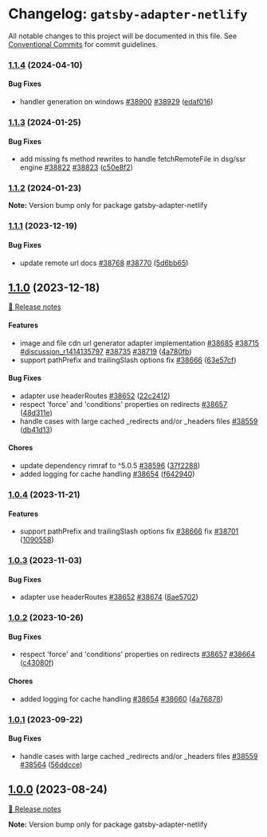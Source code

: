 # Changelog: `gatsby-adapter-netlify`

All notable changes to this project will be documented in this file.
See [Conventional Commits](https://conventionalcommits.org) for commit guidelines.

### [1.1.4](https://github.com/gatsbyjs/gatsby/commits/gatsby-adapter-netlify@1.1.4/packages/gatsby-adapter-netlify) (2024-04-10)

#### Bug Fixes

- handler generation on windows [#38900](https://github.com/gatsbyjs/gatsby/issues/38900) [#38929](https://github.com/gatsbyjs/gatsby/issues/38929) ([edaf016](https://github.com/gatsbyjs/gatsby/commit/edaf016906b593f0e028fa4a4e0b4ecc41cf1cc6))

### [1.1.3](https://github.com/gatsbyjs/gatsby/commits/gatsby-adapter-netlify@1.1.3/packages/gatsby-adapter-netlify) (2024-01-25)

#### Bug Fixes

- add missing fs method rewrites to handle fetchRemoteFile in dsg/ssr engine [#38822](https://github.com/gatsbyjs/gatsby/issues/38822) [#38823](https://github.com/gatsbyjs/gatsby/issues/38823) ([c50e8f2](https://github.com/gatsbyjs/gatsby/commit/c50e8f2cd93898d9a483440ebd6eeeb492e73087))

### [1.1.2](https://github.com/gatsbyjs/gatsby/commits/gatsby-adapter-netlify@1.1.2/packages/gatsby-adapter-netlify) (2024-01-23)

**Note:** Version bump only for package gatsby-adapter-netlify

### [1.1.1](https://github.com/gatsbyjs/gatsby/commits/gatsby-adapter-netlify@1.1.1/packages/gatsby-adapter-netlify) (2023-12-19)

#### Bug Fixes

- update remote url docs [#38768](https://github.com/gatsbyjs/gatsby/issues/38768) [#38770](https://github.com/gatsbyjs/gatsby/issues/38770) ([5d6bb65](https://github.com/gatsbyjs/gatsby/commit/5d6bb65f1b1c93eaf5d9e01dfc9c8b37c9b09fea))

## [1.1.0](https://github.com/gatsbyjs/gatsby/commits/gatsby-adapter-netlify@1.1.0/packages/gatsby-adapter-netlify) (2023-12-18)

[🧾 Release notes](https://www.gatsbyjs.com/docs/reference/release-notes/v5.13)

#### Features

- image and file cdn url generator adapter implementation [#38685](https://github.com/gatsbyjs/gatsby/issues/38685) [#38715](https://github.com/gatsbyjs/gatsby/issues/38715) [#discussion_r1414135797](https://github.com/gatsbyjs/gatsby/issues/discussion_r1414135797) [#38735](https://github.com/gatsbyjs/gatsby/issues/38735) [#38719](https://github.com/gatsbyjs/gatsby/issues/38719) ([4a780fb](https://github.com/gatsbyjs/gatsby/commit/4a780fbac717b1df337f156e2ac4b2da6478106b))
- support pathPrefix and trailingSlash options fix [#38666](https://github.com/gatsbyjs/gatsby/issues/38666) ([63e57cf](https://github.com/gatsbyjs/gatsby/commit/63e57cf3dd96083d219c09741a751206bb715a53))

#### Bug Fixes

- adapter use headerRoutes [#38652](https://github.com/gatsbyjs/gatsby/issues/38652) ([22c2412](https://github.com/gatsbyjs/gatsby/commit/22c24122f321d60011aec7daec86a1ccf89e994d))
- respect 'force' and 'conditions' properties on redirects [#38657](https://github.com/gatsbyjs/gatsby/issues/38657) ([48d311e](https://github.com/gatsbyjs/gatsby/commit/48d311e71f7ab6865b0615f6f291764b4b04a874))
- handle cases with large cached \_redirects and/or \_headers files [#38559](https://github.com/gatsbyjs/gatsby/issues/38559) ([db41d13](https://github.com/gatsbyjs/gatsby/commit/db41d1356c527cf4028142050978accd4abb1e9a))

#### Chores

- update dependency rimraf to ^5.0.5 [#38596](https://github.com/gatsbyjs/gatsby/issues/38596) ([37f2288](https://github.com/gatsbyjs/gatsby/commit/37f2288ee701d30d4d62ccb2f1d4487e7eb522b4))
- added logging for cache handling [#38654](https://github.com/gatsbyjs/gatsby/issues/38654) ([f642940](https://github.com/gatsbyjs/gatsby/commit/f642940579fb2c96c22868b2b40f0983feaef087))

### [1.0.4](https://github.com/gatsbyjs/gatsby/commits/gatsby-adapter-netlify@1.0.4/packages/gatsby-adapter-netlify) (2023-11-21)

#### Features

- support pathPrefix and trailingSlash options fix [#38666](https://github.com/gatsbyjs/gatsby/issues/38666) fix [#38701](https://github.com/gatsbyjs/gatsby/issues/38701) ([1090558](https://github.com/gatsbyjs/gatsby/commit/1090558010c5e73de49d5987ab38d30165581c51))

### [1.0.3](https://github.com/gatsbyjs/gatsby/commits/gatsby-adapter-netlify@1.0.3/packages/gatsby-adapter-netlify) (2023-11-03)

#### Bug Fixes

- adapter use headerRoutes [#38652](https://github.com/gatsbyjs/gatsby/issues/38652) [#38674](https://github.com/gatsbyjs/gatsby/issues/38674) ([8ae5702](https://github.com/gatsbyjs/gatsby/commit/8ae5702433e8ab68b2742ef92f9816fbc84dcfd0))

### [1.0.2](https://github.com/gatsbyjs/gatsby/commits/gatsby-adapter-netlify@1.0.2/packages/gatsby-adapter-netlify) (2023-10-26)

#### Bug Fixes

- respect 'force' and 'conditions' properties on redirects [#38657](https://github.com/gatsbyjs/gatsby/issues/38657) [#38664](https://github.com/gatsbyjs/gatsby/issues/38664) ([c43080f](https://github.com/gatsbyjs/gatsby/commit/c43080f49fe54022be141855db4e56d98398338c))

#### Chores

- added logging for cache handling [#38654](https://github.com/gatsbyjs/gatsby/issues/38654) [#38660](https://github.com/gatsbyjs/gatsby/issues/38660) ([4a76878](https://github.com/gatsbyjs/gatsby/commit/4a768788c91298317ff40388c288564efc52b763))

### [1.0.1](https://github.com/gatsbyjs/gatsby/commits/gatsby-adapter-netlify@1.0.1/packages/gatsby-adapter-netlify) (2023-09-22)

#### Bug Fixes

- handle cases with large cached \_redirects and/or \_headers files [#38559](https://github.com/gatsbyjs/gatsby/issues/38559) [#38564](https://github.com/gatsbyjs/gatsby/issues/38564) ([56ddcce](https://github.com/gatsbyjs/gatsby/commit/56ddccecb8df4b04af956df9c83b7058d8008b26))

## [1.0.0](https://github.com/gatsbyjs/gatsby/commits/gatsby-adapter-netlify@1.0.0/packages/gatsby-adapter-netlify) (2023-08-24)

[🧾 Release notes](https://www.gatsbyjs.com/docs/reference/release-notes/v5.12)

**Note:** Version bump only for package gatsby-adapter-netlify

<a name="before-release-process"></a>
